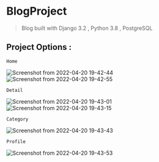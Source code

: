 # BlogProject

> Blog built with Django 3.2 , Python 3.8 , PostgreSQL
> 
## Project Options  :
`Home`

![Screenshot from 2022-04-20 19-42-44](https://user-images.githubusercontent.com/91488958/164642171-b26daa05-df14-44ca-adcf-91bf1617ea5a.png)
![Screenshot from 2022-04-20 19-42-55](https://user-images.githubusercontent.com/91488958/164642932-fcd5b099-31c5-43b6-8f16-5b3b88e11ede.png)

`Detail`

![Screenshot from 2022-04-20 19-43-01](https://user-images.githubusercontent.com/91488958/164643073-f75f720b-c03d-4eef-a06d-85c94e2e1db9.png)
![Screenshot from 2022-04-20 19-43-15](https://user-images.githubusercontent.com/91488958/164643138-c55388ee-e886-4226-93ab-4653ed7d761f.png)

`Category`


![Screenshot from 2022-04-20 19-43-43](https://user-images.githubusercontent.com/91488958/164643327-8f9cdb33-3254-416d-a7db-e85b2a59a986.png)

`Profile`


![Screenshot from 2022-04-20 19-43-53](https://user-images.githubusercontent.com/91488958/164643445-946e3f37-b40a-4ae3-b934-b2b5d30f4fa3.png)

